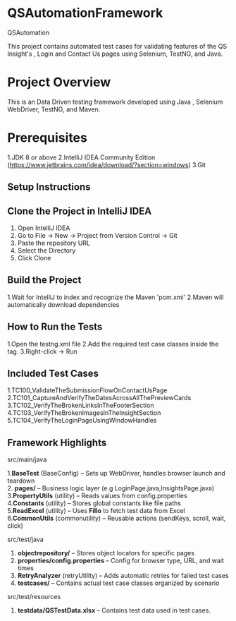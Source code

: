 # QSAutomationFramework
QSAutomation

This project contains automated test cases for validating features of the QS Insight's , Login and Contact Us pages using Selenium, TestNG, and Java.

# Project Overview

This is an Data Driven testing framework developed using Java , Selenium WebDriver, TestNG, and Maven.

# Prerequisites

1.JDK 8 or above
2.IntelliJ IDEA Community Edition (https://www.jetbrains.com/idea/download/?section=windows)
3.Git 

## Setup Instructions

## Clone the Project in IntelliJ IDEA

1. Open IntelliJ IDEA
2. Go to File -> New -> Project from Version Control -> Git
3. Paste the repository URL
4. Select the Directory
5. Click Clone

## Build the Project

1.Wait for IntelliJ to index and recognize the Maven 'pom.xml'
2.Maven will automatically download dependencies

## How to Run the Tests

1.Open the testng.xml file
2.Add the required test case classes inside the <classes> tag.
3.Right-click -> Run 

## Included Test Cases
1.TC100_ValidateTheSubmissionFlowOnContactUsPage 
2.TC101_CaptureAndVerifyTheDatesAcrossAllThePreviewCards
3.TC102_VerifyTheBrokenLinksInTheFooterSection
4.TC103_VerifyTheBrokenImagesInTheInsightSection
5.TC104_VerifyTheLoginPageUsingWindowHandles

## Framework Highlights
src/main/java

1.**BaseTest** (BaseConfig) – Sets up WebDriver, handles browser launch and teardown  
2. **pages/** – Business logic layer (e.g LoginPage.java,InsightsPage.java)  
3.**PropertyUtils** (utility) – Reads values from config.properties  
4.**Constants** (utility) – Stores global constants like file paths  
5.**ReadExcel** (utility) – Uses **Fillo** to fetch test data from Excel  
6.**CommonUtils** (commonutility) – Reusable actions (sendKeys, scroll, wait, click)

src/test/java

1. **objectrepository/** – Stores object locators for specific pages  
2. **properties/config.properties** – Config for browser type, URL, and wait times  
3. **RetryAnalyzer** (retryUtility) – Adds automatic retries for failed test cases  
4. **testcases/** – Contains actual test case classes organized by scenario

src/test/resources

1. **testdata/QSTestData.xlsx** –  Contains test data used in test cases. 
 




